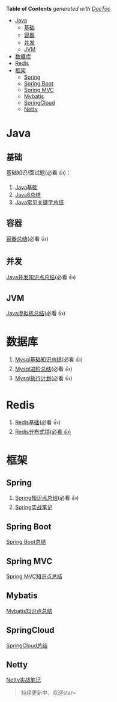 <!-- START doctoc generated TOC please keep comment here to allow auto update -->
<!-- DON'T EDIT THIS SECTION, INSTEAD RE-RUN doctoc TO UPDATE -->
**Table of Contents**  *generated with [DocToc](https://github.com/thlorenz/doctoc)*

- [Java](#java)
  - [基础](#%E5%9F%BA%E7%A1%80)
  - [容器](#%E5%AE%B9%E5%99%A8)
  - [并发](#%E5%B9%B6%E5%8F%91)
  - [JVM](#jvm)
- [数据库](#%E6%95%B0%E6%8D%AE%E5%BA%93)
- [Redis](#redis)
- [框架](#%E6%A1%86%E6%9E%B6)
  - [Spring](#spring)
  - [Spring Boot](#spring-boot)
  - [Spring MVC](#spring-mvc)
  - [Mybatis](#mybatis)
  - [SpringCloud](#springcloud)
  - [Netty](#netty)

<!-- END doctoc generated TOC please keep comment here to allow auto update -->

# Java

## 基础

基础知识/面试题(必看 :+1:)：

1. [Java基础](Java/Java基础.md)
2. [Java8总结](Java/Java8.md)
3. [Java常见关键字总结](Java/Java关键字.md)

## 容器

[容器总结](Java/集合.md)(必看 :+1:)

## 并发

[Java并发知识点总结](Java/并发.md)(必看 :+1:)

## JVM

[Java虚拟机总结](Java/JVM.md)(必看 :+1:)

# 数据库

1. [Mysql基础知识总结](数据库/mysql基础.md)(必看 :+1:)
2. [Mysql进阶总结](数据库/mysql进阶.md)(必看 :+1:)
3. [Mysql执行计划](数据库/Mysql执行计划.md)(必看 :+1:)

# Redis

1. [Redis基础](中间件/Redis入门指南总结.md)(必看 :+1:)
2. [Redis分布式锁(必看 :+1:)](中间件/Redis分布式锁.md)

# 框架

## Spring

1. [Spring知识点总结](框架/Spring总结.md)(必看 :+1:)
2. [Spring实战笔记](框架/Spring总结.md)

## Spring Boot

[Spring Boot总结](框架/SpringBoot实战.md)

## Spring MVC

[Spring MVC知识点总结](框架/SpringMVC.md)

## Mybatis

[Mybatis知识点总结](框架/深入浅出Mybatis技术原理与实战.md)

## SpringCloud

[SpringCloud总结](框架/SpringCloud微服务实战.md)

## Netty

[Netty实战笔记](框架/netty实战.md)



>  持续更新中，欢迎star~
